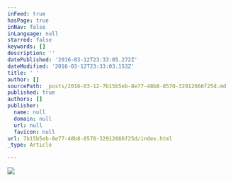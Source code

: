 ```yaml
---
inFeed: true
hasPage: true
inNav: false
inLanguage: null
starred: false
keywords: []
description: ''
datePublished: '2016-03-12T23:33:05.272Z'
dateModified: '2016-03-12T23:33:03.153Z'
title: ' '
author: []
sourcePath: _posts/2016-03-12-7b15b5eb-8e77-48b8-8570-32912666f25d.md
published: true
authors: []
publisher:
  name: null
  domain: null
  url: null
  favicon: null
url: 7b15b5eb-8e77-48b8-8570-32912666f25d/index.html
_type: Article

---
```

![](https://the-grid-user-content.s3-us-west-2.amazonaws.com/aec232fc-0916-42dd-97e9-9638b5c76507.jpg)

#